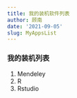 ```yaml
---
title: 我的装机软件列表
author: 顾南
date: '2021-09-05'
slug: MyAppsList
---
```

### 我的装机列表

1. Mendeley
2. R
3. Rstudio
